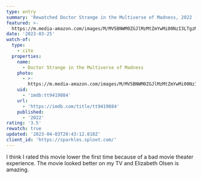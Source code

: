 ```yaml
---
type: entry
summary: 'Rewatched Doctor Strange in the Multiverse of Madness, 2022 - ★★★½'
featured: >-
  https://m.media-amazon.com/images/M/MV5BNWM0ZGJlMzMtZmYwMi00NzI3LTgzMzMtNjMzNjliNDRmZmFlXkEyXkFqcGdeQXVyMTM1MTE1NDMx._V1_SX300.jpg
date: '2023-03-25'
watch-of:
  type:
    - cite
  properties:
    name:
      - Doctor Strange in the Multiverse of Madness
    photo:
      - >-
        https://m.media-amazon.com/images/M/MV5BNWM0ZGJlMzMtZmYwMi00NzI3LTgzMzMtNjMzNjliNDRmZmFlXkEyXkFqcGdeQXVyMTM1MTE1NDMx._V1_SX300.jpg
    uid:
      - 'imdb:tt9419884'
    url:
      - 'https://imdb.com/title/tt9419884'
    published:
      - '2022'
rating: '3.5'
rewatch: true
updated: '2023-04-03T20:43:12.818Z'
client_id: 'https://sparkles.sploot.com/'
---
```

I think I rated this movie lower the first time because of a bad movie theater experience. The movie looked better on my TV and Elizabeth Olsen is amazing.
